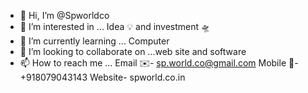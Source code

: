 - 👋 Hi, I’m @Spworldco
- 👀 I’m interested in ... Idea 💡 and investment 🛸
- 🌱 I’m currently learning ... Computer
- 💞️ I’m looking to collaborate on ...web site and software
- 📫 How to reach me ... 
Email ✉️- sp.world.co@gmail.com
Mobile 📲- +918079043143
Website- spworld.co.in

<!---
Spworldco/Spworldco is a ✨ special ✨ repository because its `README.md` (this file) appears on your GitHub profile.
You can click the Preview link to take a look at your changes.
--->
